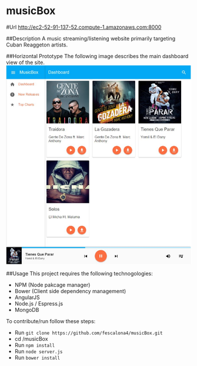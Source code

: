 # musicBox

#Url
http://ec2-52-91-137-52.compute-1.amazonaws.com:8000

##Description
A music streaming/listening website primarily targeting Cuban Reaggeton artists. 


##Horizontal Prototype
The following image describes the main dashboard view of the site.
![](docs/mockups/musicBox.JPG)

##Usage
This project requires the following technogologies:
 * NPM (Node pakcage manager)
 * Bower (Client side dependency management) 
 * AngularJS
 * Node.js / Espress.js
 * MongoDB

To contribute/run follow these steps:
 * Run ``git clone https://github.com/fescalona4/musicBox.git``
 * cd /musicBox 
 * Run ``npm install``
 * Run ``node server.js`` 
 * Run ``bower install`` 
